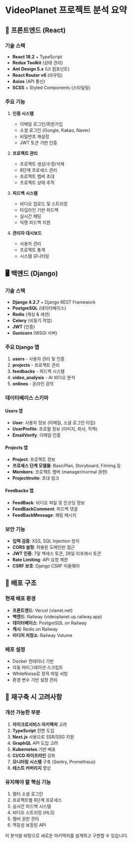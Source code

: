 # VideoPlanet 프로젝트 분석 요약

## 📱 프론트엔드 (React)

### 기술 스택
- **React 18.2** + TypeScript
- **Redux Toolkit** (상태 관리)
- **Ant Design 5.x** (UI 컴포넌트)
- **React Router v6** (라우팅)
- **Axios** (API 통신)
- **SCSS** + Styled Components (스타일링)

### 주요 기능
1. **인증 시스템**
   - 이메일 로그인/회원가입
   - 소셜 로그인 (Google, Kakao, Naver)
   - 비밀번호 재설정
   - JWT 토큰 기반 인증

2. **프로젝트 관리**
   - 프로젝트 생성/수정/삭제
   - 8단계 프로세스 관리
   - 프로젝트 멤버 초대
   - 프로젝트 상태 추적

3. **피드백 시스템**
   - 비디오 업로드 및 스트리밍
   - 타임라인 기반 피드백
   - 실시간 채팅
   - 익명 피드백 지원

4. **관리자 대시보드**
   - 사용자 관리
   - 프로젝트 통계
   - 시스템 모니터링

## 🖥️ 백엔드 (Django)

### 기술 스택
- **Django 4.2.7** + Django REST Framework
- **PostgreSQL** (데이터베이스)
- **Redis** (캐싱 & 세션)
- **Celery** (비동기 작업)
- **JWT** (인증)
- **Gunicorn** (WSGI 서버)

### 주요 Django 앱
1. **users** - 사용자 관리 및 인증
2. **projects** - 프로젝트 관리
3. **feedbacks** - 피드백 시스템
4. **video_analysis** - AI 비디오 분석
5. **onlines** - 온라인 강의

### 데이터베이스 스키마

#### Users 앱
- **User**: 사용자 정보 (이메일, 소셜 로그인 타입)
- **UserProfile**: 프로필 정보 (이미지, 회사, 직책)
- **EmailVerify**: 이메일 인증

#### Projects 앱
- **Project**: 프로젝트 정보
- **프로세스 단계 모델들**: BasicPlan, Storyboard, Filming 등
- **Members**: 프로젝트 멤버 (manager/normal 권한)
- **ProjectInvite**: 초대 링크

#### Feedbacks 앱
- **FeedBack**: 비디오 파일 및 인코딩 정보
- **FeedBackComment**: 피드백 댓글
- **FeedBackMessage**: 채팅 메시지

### 보안 기능
- **입력 검증**: XSS, SQL Injection 방지
- **CORS 설정**: 허용된 도메인만 접근
- **JWT 인증**: 7일 액세스 토큰, 28일 리프레시 토큰
- **Rate Limiting**: API 요청 제한
- **CSRF 보호**: Django CSRF 미들웨어

## 🚀 배포 구조

### 현재 배포 환경
- **프론트엔드**: Vercel (vlanet.net)
- **백엔드**: Railway (videoplanet.up.railway.app)
- **데이터베이스**: PostgreSQL on Railway
- **캐시**: Redis on Railway
- **미디어 저장소**: Railway Volume

### 배포 설정
- Docker 컨테이너 기반
- 자동 마이그레이션 스크립트
- WhiteNoise로 정적 파일 서빙
- 환경 변수 기반 설정 관리

## 🔄 재구축 시 고려사항

### 개선 가능한 부분
1. **마이크로서비스 아키텍처** 고려
2. **TypeScript** 전면 도입
3. **Next.js** 사용으로 SSR/SSG 지원
4. **GraphQL** API 도입 고려
5. **Kubernetes** 기반 배포
6. **CI/CD 파이프라인** 강화
7. **모니터링 시스템** 구축 (Sentry, Prometheus)
8. **테스트 커버리지** 향상

### 유지해야 할 핵심 기능
1. 멀티 소셜 로그인
2. 프로젝트별 8단계 프로세스
3. 실시간 피드백 시스템
4. 비디오 스트리밍 (HLS)
5. 멤버 권한 관리
6. 멱등성 보장된 API

이 분석을 바탕으로 새로운 아키텍처를 설계하고 구현할 수 있습니다.